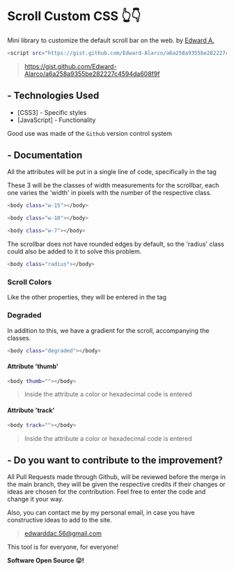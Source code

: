 # Scroll Custom CSS 👆👇
Mini library to customize the default scroll bar on the web.
by [Edward A.](https://github.com/Edward-Alarco)

```sh
<script src="https://gist.github.com/Edward-Alarco/a6a258a9355be282227c4594da608f9f.js"></script>
```

> https://gist.github.com/Edward-Alarco/a6a258a9355be282227c4594da608f9f

## - Technologies Used

* [CSS3] - Specific styles
* [JavaScript] - Functionality

Good use was made of the `Github` version control system

## - Documentation

All the attributes will be put in a single line of code, specifically in the <body> tag

These 3 will be the classes of width measurements for the scrollbar, each one varies the 'width' in pixels with the number of the respective class.

```sh
<body class="w-15"></body>
```
```sh
<body class="w-10"></body>
```
```sh
<body class="w-7"></body>
```

The scrollbar does not have rounded edges by default, so the 'radius' class could also be added to it to solve this problem.

```sh
<body class="radius"></body>
```

### Scroll Colors
Like the other properties, they will be entered in the <body> tag

### Degraded
In addition to this, we have a gradient for the scroll, accompanying the classes.
```sh
<body class="degraded"></body>
```

#### Attribute 'thumb'
```sh
<body thumb=""></body>
```
> Inside the attribute a color or hexadecimal code is entered

#### Attribute 'track'
```sh
<body track=""></body>
```
> Inside the attribute a color or hexadecimal code is entered


## - Do you want to contribute to the improvement?

All Pull Requests made through Github, will be reviewed before the merge in the main branch, they will be given the respective credits if their changes or ideas are chosen for the contribution.
Feel free to enter the code and change it your way.

Also, you can contact me by my personal email, in case you have constructive ideas to add to the site.

> edwarddac.56@gmail.com

This tool is for everyone, for everyone!

**Software Open Source 😛!**